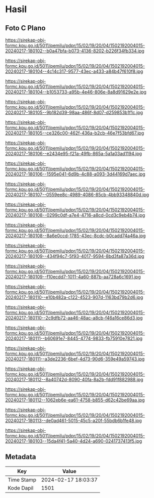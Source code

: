 # Hasil

## Foto C Plano

https://sirekap-obj-formc.kpu.go.id/5011/pemilu/pdpr/15/02/19/20/04/1502192004015-20240217-180102--b0a47bfa-b073-4136-8202-b226f34fb334.jpg

https://sirekap-obj-formc.kpu.go.id/5011/pemilu/pdpr/15/02/19/20/04/1502192004015-20240217-180104--4c14c317-9577-43ec-a433-a84b47f610f8.jpg

https://sirekap-obj-formc.kpu.go.id/5011/pemilu/pdpr/15/02/19/20/04/1502192004015-20240217-180104--b1053733-a95b-4e46-806e-8a8d91629e2e.jpg

https://sirekap-obj-formc.kpu.go.id/5011/pemilu/pdpr/15/02/19/20/04/1502192004015-20240217-180105--9b182d39-98aa-486f-8d07-d259853b1f1c.jpg

https://sirekap-obj-formc.kpu.go.id/5011/pemilu/pdpr/15/02/19/20/04/1502192004015-20240217-180105--ce326c00-462f-436a-b2cb-46e7f53bfd67.jpg

https://sirekap-obj-formc.kpu.go.id/5011/pemilu/pdpr/15/02/19/20/04/1502192004015-20240217-180106--e2434e95-f21a-49fb-865a-5a1a03ad1194.jpg

https://sirekap-obj-formc.kpu.go.id/5011/pemilu/pdpr/15/02/19/20/04/1502192004015-20240217-180106--1595e041-6d9b-4c88-a093-3d44169d7aec.jpg

https://sirekap-obj-formc.kpu.go.id/5011/pemilu/pdpr/15/02/19/20/04/1502192004015-20240217-180107--0559ee8c-4989-4086-85cb-4bb93348840d.jpg

https://sirekap-obj-formc.kpu.go.id/5011/pemilu/pdpr/15/02/19/20/04/1502192004015-20240217-180108--0299c0df-a7e4-4716-a8cd-0cd3c9eb4b74.jpg

https://sirekap-obj-formc.kpu.go.id/5011/pemilu/pdpr/15/02/19/20/04/1502192004015-20240217-180108--8a6e0ccd-1785-43ec-8cdc-b0cadd74a46a.jpg

https://sirekap-obj-formc.kpu.go.id/5011/pemilu/pdpr/15/02/19/20/04/1502192004015-20240217-180109--434f94c7-5f93-4017-9594-8bd3fa87a36d.jpg

https://sirekap-obj-formc.kpu.go.id/5011/pemilu/pdpr/15/02/19/20/04/1502192004015-20240217-180109--f10ecdd7-1011-4a60-887b-aa728a6c1691.jpg

https://sirekap-obj-formc.kpu.go.id/5011/pemilu/pdpr/15/02/19/20/04/1502192004015-20240217-180110--e10b482a-c122-4523-907d-1163bd79b2d6.jpg

https://sirekap-obj-formc.kpu.go.id/5011/pemilu/pdpr/15/02/19/20/04/1502192004015-20240217-180110--2c9dfb72-aa46-48ac-a8cb-f46a16ce86d3.jpg

https://sirekap-obj-formc.kpu.go.id/5011/pemilu/pdpr/15/02/19/20/04/1502192004015-20240217-180111--b60691e7-8445-4774-9833-fb75910e7821.jpg

https://sirekap-obj-formc.kpu.go.id/5011/pemilu/pdpr/15/02/19/20/04/1502192004015-20240217-180111--a3de2236-6bef-4d73-90d6-359e49a59743.jpg

https://sirekap-obj-formc.kpu.go.id/5011/pemilu/pdpr/15/02/19/20/04/1502192004015-20240217-180112--8a40742d-8090-40fa-8a2b-fdd91f882988.jpg

https://sirekap-obj-formc.kpu.go.id/5011/pemilu/pdpr/15/02/19/20/04/1502192004015-20240217-180112--1062eb6e-ea61-4758-b855-d62c42be69aa.jpg

https://sirekap-obj-formc.kpu.go.id/5011/pemilu/pdpr/15/02/19/20/04/1502192004015-20240217-180113--de0ad461-5015-45c5-a20f-55bdb6b1fe48.jpg

https://sirekap-obj-formc.kpu.go.id/5011/pemilu/pdpr/15/02/19/20/04/1502192004015-20240217-180103--15da4f41-5a40-4d24-a690-0241737413f5.jpg


## Metadata

| Key        | Value               |
| ---------- | ------------------- |
| Time Stamp | 2024-02-17 18:03:37 |
| Kode Dapil | 1501                |




